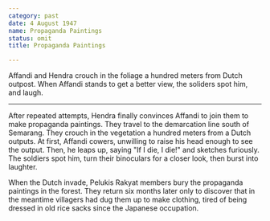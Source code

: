 ```yaml
---
category: past
date: 4 August 1947
name: Propaganda Paintings
status: omit
title: Propaganda Paintings

---
```

Affandi and Hendra crouch in the foliage a hundred meters from Dutch outpost. When Affandi stands to get a better view, the soliders spot him, and laugh.

------

After repeated attempts, Hendra finally convinces Affandi to join them to make propaganda paintings. They travel to the demarcation line south of Semarang. They crouch in the vegetation a hundred meters from a Dutch outputs. At first, Affandi cowers, unwilling to raise his head enough to see the output. Then, he leaps up, saying "If I die, I die!" and sketches furiously. The soldiers spot him, turn their binoculars for a closer look, then burst into laughter. 

When the Dutch invade, Pelukis Rakyat members bury the propaganda paintings in the forest. They return six months later only to discover that in the meantime
villagers had dug them up to make clothing, tired of being dressed in old rice sacks since the Japanese occupation.